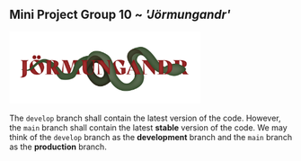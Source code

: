 ## Mini Project Group 10 ~ _'Jörmungandr'_

<img src="docs/jormungandr_red.png" with=128 height=128>

The `develop` branch shall contain the latest version of the code. However, the `main` branch shall contain the latest __stable__ version of the code.
We may think of the `develop` branch as the __development__ branch and the `main` branch as the __production__ branch. 
